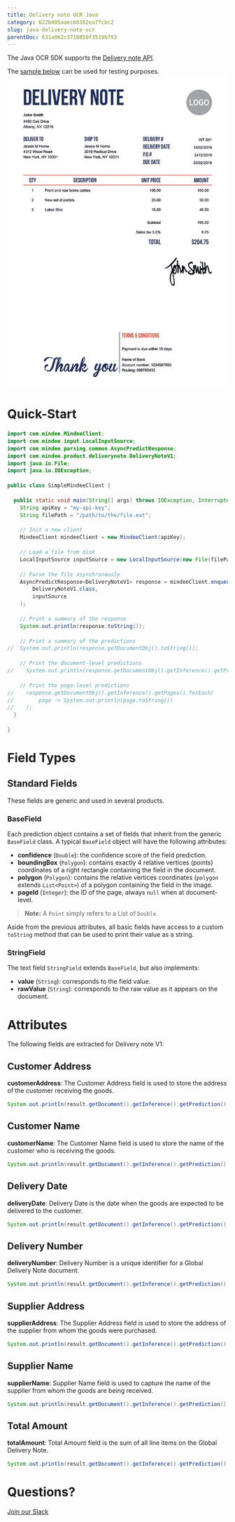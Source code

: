 ```yaml
---
title: Delivery note OCR Java
category: 622b805aaec68102ea7fcbc2
slug: java-delivery-note-ocr
parentDoc: 631a062c3718850f3519b793
---
```

The Java OCR SDK supports the [Delivery note API](https://platform.mindee.com/mindee/delivery_notes).

The [sample below](https://github.com/mindee/client-lib-test-data/blob/main/products/delivery_notes/default_sample.jpg) can be used for testing purposes.
![Delivery note sample](https://github.com/mindee/client-lib-test-data/blob/main/products/delivery_notes/default_sample.jpg?raw=true)

# Quick-Start
```java
import com.mindee.MindeeClient;
import com.mindee.input.LocalInputSource;
import com.mindee.parsing.common.AsyncPredictResponse;
import com.mindee.product.deliverynote.DeliveryNoteV1;
import java.io.File;
import java.io.IOException;

public class SimpleMindeeClient {

  public static void main(String[] args) throws IOException, InterruptedException {
    String apiKey = "my-api-key";
    String filePath = "/path/to/the/file.ext";

    // Init a new client
    MindeeClient mindeeClient = new MindeeClient(apiKey);

    // Load a file from disk
    LocalInputSource inputSource = new LocalInputSource(new File(filePath));

    // Parse the file asynchronously
    AsyncPredictResponse<DeliveryNoteV1> response = mindeeClient.enqueueAndParse(
        DeliveryNoteV1.class,
        inputSource
    );

    // Print a summary of the response
    System.out.println(response.toString());

    // Print a summary of the predictions
//  System.out.println(response.getDocumentObj().toString());

    // Print the document-level predictions
//    System.out.println(response.getDocumentObj().getInference().getPrediction().toString());

    // Print the page-level predictions
//    response.getDocumentObj().getInference().getPages().forEach(
//        page -> System.out.println(page.toString())
//    );
  }

}

```
# Field Types
## Standard Fields
These fields are generic and used in several products.

### BaseField
Each prediction object contains a set of fields that inherit from the generic `BaseField` class.
A typical `BaseField` object will have the following attributes:

* **confidence** (`Double`): the confidence score of the field prediction.
* **boundingBox** (`Polygon`): contains exactly 4 relative vertices (points) coordinates of a right rectangle containing the field in the document.
* **polygon** (`Polygon`): contains the relative vertices coordinates (`polygon` extends `List<Point>`) of a polygon containing the field in the image.
* **pageId** (`Integer`): the ID of the page, always `null` when at document-level.

> **Note:** A `Point` simply refers to a List of `Double`.


Aside from the previous attributes, all basic fields have access to a custom `toString` method that can be used to print their value as a string.

### StringField
The text field `StringField` extends `BaseField`, but also implements:
* **value** (`String`): corresponds to the field value.
* **rawValue** (`String`): corresponds to the raw value as it appears on the document.

# Attributes
The following fields are extracted for Delivery note V1:

## Customer Address
**customerAddress**: The Customer Address field is used to store the address of the customer receiving the goods.

```java
System.out.println(result.getDocument().getInference().getPrediction().getCustomerAddress().value);
```

## Customer Name
**customerName**: The Customer Name field is used to store the name of the customer who is receiving the goods.

```java
System.out.println(result.getDocument().getInference().getPrediction().getCustomerName().value);
```

## Delivery Date
**deliveryDate**: Delivery Date is the date when the goods are expected to be delivered to the customer.

```java
System.out.println(result.getDocument().getInference().getPrediction().getDeliveryDate().value);
```

## Delivery Number
**deliveryNumber**: Delivery Number is a unique identifier for a Global Delivery Note document.

```java
System.out.println(result.getDocument().getInference().getPrediction().getDeliveryNumber().value);
```

## Supplier Address
**supplierAddress**: The Supplier Address field is used to store the address of the supplier from whom the goods were purchased.

```java
System.out.println(result.getDocument().getInference().getPrediction().getSupplierAddress().value);
```

## Supplier Name
**supplierName**: Supplier Name field is used to capture the name of the supplier from whom the goods are being received.

```java
System.out.println(result.getDocument().getInference().getPrediction().getSupplierName().value);
```

## Total Amount
**totalAmount**: Total Amount field is the sum of all line items on the Global Delivery Note.

```java
System.out.println(result.getDocument().getInference().getPrediction().getTotalAmount().value);
```

# Questions?
[Join our Slack](https://join.slack.com/t/mindee-community/shared_invite/zt-2d0ds7dtz-DPAF81ZqTy20chsYpQBW5g)
